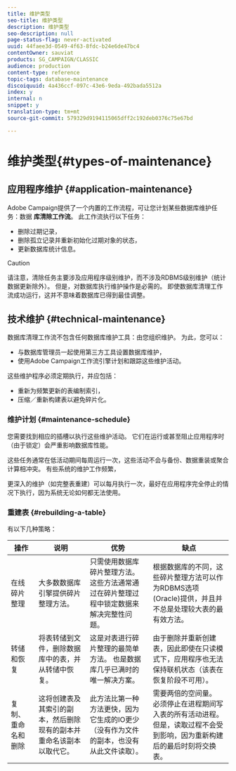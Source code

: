 ```yaml
---
title: 维护类型
seo-title: 维护类型
description: 维护类型
seo-description: null
page-status-flag: never-activated
uuid: 44faee3d-0549-4f63-8fdc-b24e6de47bc4
contentOwner: sauviat
products: SG_CAMPAIGN/CLASSIC
audience: production
content-type: reference
topic-tags: database-maintenance
discoiquuid: 4a436ccf-097c-43e6-9eda-492bada5512a
index: y
internal: n
snippet: y
translation-type: tm+mt
source-git-commit: 579329d9194115065dff2c192deb0376c75e67bd

---
```



# 维护类型{#types-of-maintenance}

## 应用程序维护 {#application-maintenance}

Adobe Campaign提供了一个内置的工作流程，可让您计划某些数据库维护任务：数据 **库清除工作流**。 此工作流执行以下任务：

* 删除过期记录，
* 删除孤立记录并重新初始化过期对象的状态，
* 更新数据库统计信息。

>[!CAUTION]
>
>请注意，清除任务主要涉及应用程序级别维护，而不涉及RDBMS级别维护（统计数据更新除外）。 但是，对数据库执行维护操作是必需的。 即使数据库清理工作流成功运行，这并不意味着数据库已得到最佳调整。

## 技术维护 {#technical-maintenance}

数据库清理工作流不包含任何数据库维护工具：由您组织维护。 为此，您可以：

* 与数据库管理员一起使用第三方工具设置数据库维护，
* 使用Adobe Campaign工作流引擎计划和跟踪这些维护活动。

这些维护程序必须定期执行，并应包括：

* 重新为频繁更新的表编制索引，
* 压缩／重新构建表以避免碎片化。

### 维护计划 {#maintenance-schedule}

您需要找到相应的插槽以执行这些维护活动。 它们在运行或甚至阻止应用程序时（由于锁定）会严重影响数据库性能。

这些任务通常在低活动期间每周运行一次，这些活动不会与备份、数据重装或聚合计算相冲突。 有些系统的维护工作频繁，

更深入的维护（如完整表重建）可以每月执行一次，最好在应用程序完全停止的情况下执行，因为系统无论如何都无法使用。

### 重建表 {#rebuilding-a-table}

有以下几种策略：

<table> 
 <thead> 
  <tr> 
   <th> 操作 </th> 
   <th> 说明 </th> 
   <th> 优势 </th> 
   <th> 缺点 </th> 
  </tr> 
 </thead> 
 <tbody> 
  <tr> 
   <td> 在线碎片整理<br /> </td> 
   <td> 大多数数据库引擎提供碎片整理方法。<br /> </td> 
   <td> 只需使用数据库碎片整理方法。 这些方法通常通过在碎片整理过程中锁定数据来解决完整性问题。<br /> </td> 
   <td> 根据数据库的不同，这些碎片整理方法可以作为RDBMS选项(Oracle)提供，并且并不总是处理较大表的最有效方法。<br /> </td> 
  </tr> 
  <tr> 
   <td> 转储和恢复<br /> </td> 
   <td> 将表转储到文件，删除数据库中的表，并从转储中恢复。<br /> </td> 
   <td> 这是对表进行碎片整理的最简单方法。 也是数据库几乎已满时的唯一解决方案。<br /> </td> 
   <td> 由于删除并重新创建表，因此即使在只读模式下，应用程序也无法保持联机状态（该表在恢复阶段不可用）。<br /> </td> 
  </tr> 
  <tr> 
   <td> 复制、重命名和删除<br /> </td> 
   <td> 这将创建表及其索引的副本，然后删除现有的副本并重命名该副本以取代它。<br /> </td> 
   <td> 此方法比第一种方法更快，因为它生成的IO更少（没有作为文件的副本，也没有从此文件读取）。<br /> </td> 
   <td> 需要两倍的空间量。<br /> 必须停止在进程期间写入表的所有活动进程。 但是，读取过程不会受到影响，因为重新构建后的最后时刻将交换表。 <br /> </td> 
  </tr> 
 </tbody> 
</table>

